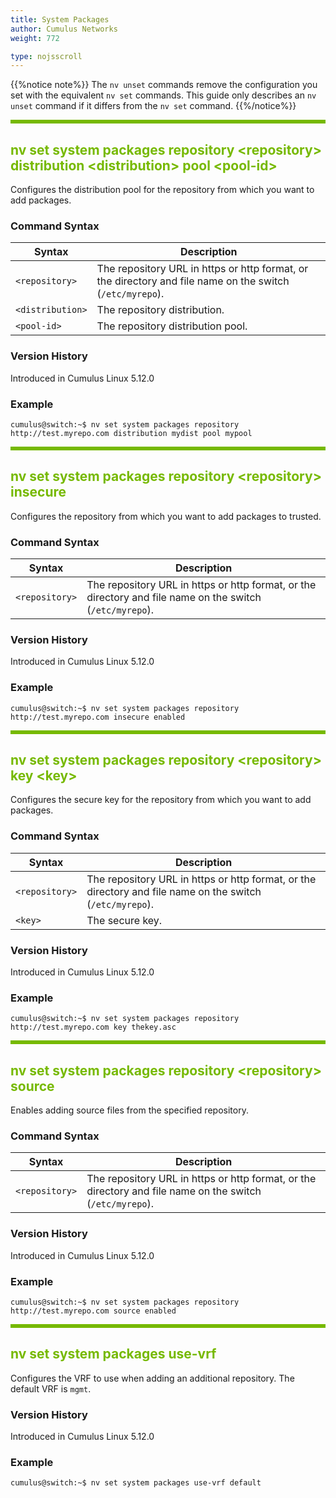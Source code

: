 ```yaml
---
title: System Packages
author: Cumulus Networks
weight: 772

type: nojsscroll
---
```

<style>
h { color: RGB(118,185,0)}
</style>
{{%notice note%}}
The `nv unset` commands remove the configuration you set with the equivalent `nv set` commands. This guide only describes an `nv unset` command if it differs from the `nv set` command.
{{%/notice%}}

<HR STYLE="BORDER: DASHED RGB(118,185,0) 0.5PX;BACKGROUND-COLOR: RGB(118,185,0);HEIGHT: 4.0PX;"/>

## <h>nv set system packages repository \<repository\> distribution \<distribution\> pool \<pool-id\></h>

Configures the distribution pool for the repository from which you want to add packages.

### Command Syntax

| Syntax |  Description   |
| ---------  | -------------- |
| `<repository>` | The repository URL in https or http format, or the directory and file name on the switch (`/etc/myrepo`).|
| `<distribution>` | The repository distribution. |
| `<pool-id>` | The repository distribution pool. |

### Version History

Introduced in Cumulus Linux 5.12.0

### Example

```
cumulus@switch:~$ nv set system packages repository http://test.myrepo.com distribution mydist pool mypool
```

<HR STYLE="BORDER: DASHED RGB(118,185,0) 0.5PX;BACKGROUND-COLOR: RGB(118,185,0);HEIGHT: 4.0PX;"/>

## <h>nv set system packages repository \<repository\> insecure</h>

Configures the repository from which you want to add packages to trusted.

### Command Syntax

| Syntax |  Description   |
| ---------  | -------------- |
| `<repository>` | The repository URL in https or http format, or the directory and file name on the switch (`/etc/myrepo`).|

### Version History

Introduced in Cumulus Linux 5.12.0

### Example

```
cumulus@switch:~$ nv set system packages repository http://test.myrepo.com insecure enabled
```

<HR STYLE="BORDER: DASHED RGB(118,185,0) 0.5PX;BACKGROUND-COLOR: RGB(118,185,0);HEIGHT: 4.0PX;"/>

## <h>nv set system packages repository \<repository\> key \<key\></h>

Configures the secure key for the repository from which you want to add packages.

### Command Syntax

| Syntax |  Description   |
| ---------  | -------------- |
| `<repository>` | The repository URL in https or http format, or the directory and file name on the switch (`/etc/myrepo`).|
| `<key>` |  The secure key. |

### Version History

Introduced in Cumulus Linux 5.12.0

### Example

```
cumulus@switch:~$ nv set system packages repository http://test.myrepo.com key thekey.asc
```

<HR STYLE="BORDER: DASHED RGB(118,185,0) 0.5PX;BACKGROUND-COLOR: RGB(118,185,0);HEIGHT: 4.0PX;"/>

## <h>nv set system packages repository \<repository\> source</h>

Enables adding source files from the specified repository.

### Command Syntax

| Syntax |  Description   |
| ---------  | -------------- |
| `<repository>` | The repository URL in https or http format, or the directory and file name on the switch (`/etc/myrepo`).|

### Version History

Introduced in Cumulus Linux 5.12.0

### Example

```
cumulus@switch:~$ nv set system packages repository http://test.myrepo.com source enabled
```

<HR STYLE="BORDER: DASHED RGB(118,185,0) 0.5PX;BACKGROUND-COLOR: RGB(118,185,0);HEIGHT: 4.0PX;"/>

## <h>nv set system packages use-vrf</h>

Configures the VRF to use when adding an additional repository. The default VRF is `mgmt`.

### Version History

Introduced in Cumulus Linux 5.12.0

### Example

```
cumulus@switch:~$ nv set system packages use-vrf default
```
